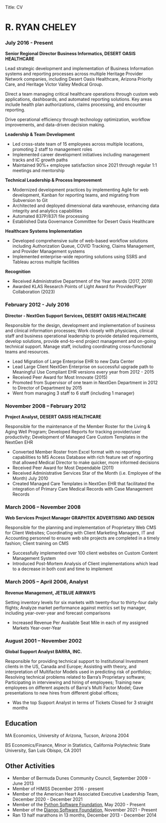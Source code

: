 Title: CV

# R. RYAN CHELEY

### July 2016 - Present

**Senior Regional Director Business Informatics, DESERT OASIS HEALTHCARE**

Lead strategic development and implementation of Business Information systems and reporting processes across multiple Heritage Provider Network companies, including Desert Oasis Healthcare, Arizona Priority Care, and Heritage Victor Valley Medical Group.

Direct a team managing critical healthcare operations through custom web applications, dashboards, and automated reporting solutions. Key areas include health plan authorizations, claims processing, and encounter reporting.

Drive operational efficiency through technology optimization, workflow improvements, and data-driven decision making.

**Leadership & Team Development**
* Led cross-state team of 15 employees across multiple locations, promoting 2 staff to management roles
* Implemented career development initiatives including management tracks and IC growth paths
* Maintained 90%+ employee satisfaction since 2021 through regular 1:1 meetings and mentorship

**Technical Leadership & Process Improvement**
* Modernized development practices by implementing Agile for web development, Kanban for reporting teams, and migrating from Subversion to Git
* Architected and deployed dimensional data warehouse, enhancing data integrity and analytics capabilities
* Automated 837P/837I file processing 
* Established Data Governance Committee for Desert Oasis Healthcare

**Healthcare Systems Implementation**
* Developed comprehensive suite of web-based workflow solutions including Authorization Queue, COVID Tracking, Claims Management, and Provider Management systems
* Implemented enterprise-wide reporting solutions using SSRS and Tableau across multiple facilities

**Recognition**
* Received Administrative Department of the Year awards (2017, 2019)
* Awarded KLAS Research Points of Light Award for Provider/Payer Collaboration (2023)


### February 2012 - July 2016

**Director - NextGen Support Services, DESERT OASIS HEALTHCARE**

Responsible for the design, development and implementation of business and clinical information processes; Work closely with physicians, clinical staff and business operational leadership to provide detailed requirements, develop solutions, provide end-to-end project management and on-going technical support. Manage staff, including coordinating cross-functional teams and resources.

* Lead Migration of Large Enterprise EHR to new Data Center
* Lead Large Client NextGen Enterprise on successful upgrade path to Meaningful Use Compliant EHR versions every year from 2012 - 2015
* Received Peer Award for Most Innovate (2015)
* Promoted from Supervisor of one team in NextGen Department in 2012 to Director of Department by 2015
* Went from managing 3 staff to 6 staff (including 1 manager)

### November 2008 – February 2012

**Project Analyst, DESERT OASIS HEALTHCARE**

Responsible for the maintenance of the Member Roster for the Living & Aging Well Program; Developed Reports for tracking provider/user productivity; Development of Managed Care Custom Templates in the NextGen EHR

* Converted Member Roster from Excel format with no reporting capabilities to MS Access Database with rich feature set of reporting that allowed Medical Director to make quicker, more informed decisions
* Received Peer Award for Most Dependable (2011)
* Received Administrative Services Star of the Month (i.e. Employee of the Month) July 2010
* Created Managed Care Templates in NextGen EHR that facilitated the integration of Primary Care Medical Records with Case Management Records

### March 2006 – November 2008

**Web Services Project Manager GRAPHTEK ADVERTISING AND DESIGN**

Responsible for the planning and implementation of Proprietary Web CMS for Client Websites;
Coordinating with Client Marketing Managers, IT and Accounting personnel to ensure web site projects are completed in a timely fashion;
Client training on CMS

* Successfully implemented over 100 client websites on Custom Content Management System
* Introduced Post-Mortem Analysis of Client implementations which lead to a decrease in both cost and time to implement

### March 2005 – April 2006, Analyst

**Revenue Management, JETBLUE AIRWAYS**

Setting inventory levels for six markets with twenty-four to thirty-four daily flights; Analyze market performance against metrics set by manager, including year-over-year and forecast comparisons

* Increased Revenue Per Available Seat Mile in each of my assigned Markets Year-over-Year

### August 2001 – November 2002

**Global Support Analyst BARRA, INC.**

Responsible for providing technical support to Institutional Investment clients in the US, Canada and Europe; Assisting with theory, and interpretation of Multifactor Models used in predicting risk of portfolios; Resolving technical problems related to Barra’s Proprietary software; Participating in interviewing and hiring of employees; Training new employees on different aspects of Barra's Multi Factor Model; Gave presentations to new hires from different global offices;

* Was the top Support Analyst in terms of Tickets Closed for 3 straight months

## Education
MA Economics, University of Arizona, Tucson, Arizona 2004

BS Economics/Finance, Minor in Statistics, California Polytechnic State University, San Luis Obispo, CA 2001

## Other Activities
- Member of Bermuda Dunes Community Council, September 2009 - June 2013
- Member of HIMSS December 2016 - present
- Member of the American Heart Associated Executive Leadership Team, December 2020 - December 2021
- Member of the [Python Software Foundation](https://www.python.org/users/rcheley/), May 2020 - Present
- Member of the [Django Software Foundation](https://www.djangoproject.com/foundation/individual-members/), November 2021 - Present
- Ran 13 half marathons in 13 months, December 2013 - December 2014
